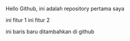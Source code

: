 Hello Github, ini adalah repository pertama saya

ini fitur 1
ini fitur 2

ini baris baru ditambahkan di github
